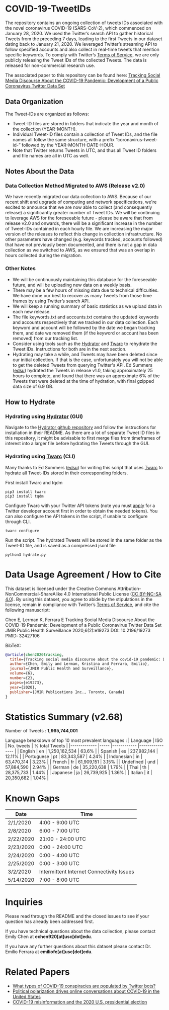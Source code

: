 # COVID-19-TweetIDs

The repository contains an ongoing collection of tweets IDs associated with the novel coronavirus COVID-19 (SARS-CoV-2), which commenced on January 28, 2020. We used the Twitter’s search API to gather historical Tweets from the preceding 7 days, leading to the first Tweets in our dataset dating back to January 21, 2020. We leveraged Twitter’s streaming API to follow specified accounts and also collect in real-time tweets that mention specific keywords. To comply with Twitter’s [Terms of Service](https://developer.twitter.com/en/developer-terms/agreement-and-policy), we are only publicly releasing the Tweet IDs of the collected Tweets. The data is released for non-commercial research use. 

The associated paper to this repository can be found here: [Tracking Social Media Discourse About the COVID-19 Pandemic: Development of a Public Coronavirus Twitter Data Set](https://publichealth.jmir.org/2020/2/e19273/)


## Data Organization
The Tweet-IDs are organized as follows:
* Tweet-ID files are stored in folders that indicate the year and month of the collection (YEAR-MONTH). 
* Individual Tweet-ID files contain a collection of Tweet IDs, and the file names all follow the same structure, with a prefix “coronavirus-tweet-id-” followed by the YEAR-MONTH-DATE-HOUR. 
* Note that Twitter returns Tweets in UTC, and thus all Tweet ID folders and file names are all in UTC as well. 

## Notes About the Data

### Data Collection Method Migrated to AWS (Release v2.0)
We have recently migrated our data collection to AWS. Because of our recent shift and upgrade of computing and network specifications, we're excited to announce that we are now able to collect (and consequently release) a significantly greater number of Tweet IDs. We will be continuing to leverage AWS for the foreseeable future - please be aware that from release v2.0 and onwards, there will be a significant increase in the number of Tweet-IDs contained in each hourly file. We are increasing the major version of the releases to reflect this change in collection infrastructure. No other parameters have changed (e.g. keywords tracked, accounts followed) that have not previously been documented, and there is not a gap in data collection as we switched to AWS, as we ensured that was an overlap in hours collected during the migration. 

### Other Notes
* We will be continuously maintaining this database for the foreseeable future, and will be uploading new data on a weekly basis.  
* There may be a few hours of missing data due to technical difficulties. We have done our best to recover as many Tweets from those time frames by using Twitter’s search API. 
* We will keep a running summary of basic statistics as we upload data in each new release. 
* The file keywords.txt and accounts.txt contains the updated keywords and accounts respectively that we tracked in our data collection. Each keyword and account will be followed by the date we began tracking them, and date we removed them (if the keyword or account has been removed) from our tracking list. 
* Consider using tools such as the [Hydrator](https://github.com/DocNow/hydrator) and [Twarc](https://github.com/DocNow/twarc) to rehydrate the Tweet IDs. Instructions for both are in the next section. 
* Hydrating may take a while, and Tweets may have been deleted since our initial collection. If that is the case, unfortunately you will not be able to get the deleted Tweets from querying Twitter's API. Ed Summers ([edsu](https://github.com/edsu)) hydrated the Tweets in release v1.0, taking approximately 25 hours to complete, and found that there was an approximate 6% of the Tweets that were deleted at the time of hydration, with final gzipped data size of 6.9 GB. 

## How to Hydrate

### Hydrating using [Hydrator](https://github.com/DocNow/hydrator) (GUI)
Navigate to the [Hydrator github repository](https://github.com/DocNow/hydrator) and follow the instructions for installation in their README. As there are a lot of separate Tweet ID files in this repository, it might be advisable to first merge files from timeframes of interest into a larger file before hydrating the Tweets through the GUI. 

### Hydrating using [Twarc](https://github.com/DocNow/twarc) (CLI)
Many thanks to Ed Summers ([edsu](https://github.com/edsu)) for writing this script that uses [Twarc](https://github.com/DocNow/twarc) to hydrate all Tweet-IDs stored in their corresponding folders. 

First install Twarc and tqdm
```
pip3 install twarc
pip3 install tqdm
```

Configure Twarc with your Twitter API tokens (note you must [apply](https://developer.twitter.com/en/apply-for-access) for a Twitter developer account first in order to obtain the needed tokens). You can also configure the API tokens in the script, if unable to configure through CLI. 
```
twarc configure
```

Run the script. The hydrated Tweets will be stored in the same folder as the Tweet-ID file, and is saved as a compressed jsonl file
```
python3 hydrate.py
```

# Data Usage Agreement / How to Cite
This dataset is licensed under the Creative Commons Attribution-NonCommercial-ShareAlike 4.0 International Public License ([CC BY-NC-SA 4.0](https://creativecommons.org/licenses/by-nc-sa/4.0/)). By using this dataset, you agree to abide by the stipulations in the license, remain in compliance with Twitter’s [Terms of Service](https://developer.twitter.com/en/developer-terms/agreement-and-policy), and cite the following manuscript: 

Chen E, Lerman K, Ferrara E
Tracking Social Media Discourse About the COVID-19 Pandemic: Development of a Public Coronavirus Twitter Data Set
JMIR Public Health Surveillance 2020;6(2):e19273 
DOI: 10.2196/19273 
PMID: 32427106

BibTeX:
```bibtex
@article{chen2020tracking,
  title={Tracking social media discourse about the covid-19 pandemic: Development of a public coronavirus twitter data set},
  author={Chen, Emily and Lerman, Kristina and Ferrara, Emilio},
  journal={JMIR Public Health and Surveillance},
  volume={6},
  number={2},
  pages={e19273},
  year={2020},
  publisher={JMIR Publications Inc., Toronto, Canada}
}
```

# Statistics Summary (v2.68)
Number of Tweets : **1,965,744,001**

Language breakdown of top 10 most prevalent languages :
| Language        | ISO     | No. tweets       | % total Tweets     |
|-------------    |-----    |------------      |----------------    |
| English         | en      | 1,250,162,534    | 63.6%              |
| Spanish         | es      | 237,982,144      | 12.11%             |
| Portuguese      | pt      | 83,343,587       | 4.24%              |
| Indonesian      | in      | 63,470,314       | 3.23%              |
| French          | fr      | 61,909,151       | 3.15%              |
| Undefined       | und     | 57,884,590       | 2.94%              |
| German          | de      | 35,220,638       | 1.79%              |
| Thai            | th      | 28,375,733       | 1.44%              |
| Japanese        | ja      | 26,739,925       | 1.36%              |
| Italian         | it      | 20,350,682       | 1.04%              |

# Known Gaps
| Date          | Time              |
|-------------  |-----              |
| 2/1/2020      | 4:00 - 9:00 UTC   |
| 2/8/2020      | 6:00 - 7:00 UTC   |
| 2/22/2020     | 21:00 - 24:00 UTC |
| 2/23/2020     | 0:00 - 24:00 UTC  |
| 2/24/2020     | 0:00 - 4:00 UTC   |
| 2/25/2020     | 0:00 - 3:00 UTC   |
| 3/2/2020      | Intermittent Internet Connectivity Issues |
| 5/14/2020     | 7:00 - 8:00 UTC   |

# Inquiries

Please read through the README and the closed issues to see if your question has already been addressed first. 

If you have technical questions about the data collection, please contact Emily Chen at **echen920[at]usc[dot]edu**.

If you have any further questions about this dataset please contact Dr. Emilio Ferrara at **emiliofe[at]usc[dot]edu**.

# Related Papers
- [What types of COVID-19 conspiracies are populated by Twitter bots?](https://firstmonday.org/ojs/index.php/fm/article/view/10633/9548)
- [Political polarization drives online conversations about COVID‐19 in the United States](https://onlinelibrary.wiley.com/doi/full/10.1002/hbe2.202)
- [COVID-19 misinformation and the 2020 U.S. presidential election](https://misinforeview.hks.harvard.edu/article/covid-19-misinformation-and-the-2020-u-s-presidential-election/)
